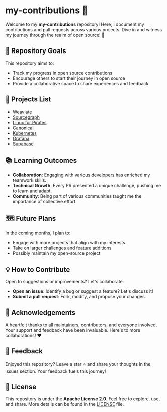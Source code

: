 # my-contributions 🌟

Welcome to my **my-contributions** repository! Here, I document my contributions and pull requests across various projects. Dive in and witness my journey through the realm of open source! 🚀

## 🎯 Repository Goals

This repository aims to:

- Track my progress in open source contributions
- Encourage others to start their journey in open source
- Provide a collaborative space to share experiences and feedback

## 🚀 Projects List

- [Weaviate](Projects/Weaviate)
- [Sourcegraph](Projects/Sourcegraph)
- [Linux for Pirates](Projects/Linux-for-Pirates.md)
- [Canonical](Projects/Canonical.md)
- [Kubernetes](Projects/Kubernetes.md)
- [Grafana](Projects/Grafana.md)
- [Supabase](Projects/Supabase.md)

## 📚 Learning Outcomes

- **Collaboration**: Engaging with various developers has enriched my teamwork skills.
- **Technical Growth**: Every PR presented a unique challenge, pushing me to learn and adapt.
- **Community**: Being part of various communities taught me the importance of collective effort.

## 🗺 Future Plans

In the coming months, I plan to:

- Engage with more projects that align with my interests
- Take on larger challenges and feature additions
- Possibly maintain my open-source project

## 💡 How to Contribute

Open to suggestions or improvements? Let's collaborate:

- **Open an issue**: Identify a bug or suggest a feature? Let's discuss it!
- **Submit a pull request**: Fork, modify, and propose your changes. 

## 🙏 Acknowledgements

A heartfelt thanks to all maintainers, contributors, and everyone involved. Your support and feedback have been invaluable. Here's to more collaborations! ❤️

## 📢 Feedback

Enjoyed this repository? Leave a star ⭐ and share your thoughts in the issues section. Your feedback fuels this journey!

## 📜 License

This repository is under the **Apache License 2.0**. Feel free to explore, use, and share. More details can be found in the [LICENSE](LICENSE) file.